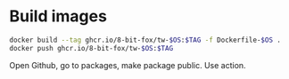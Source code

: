 # Build images

```sh
docker build --tag ghcr.io/8-bit-fox/tw-$OS:$TAG -f Dockerfile-$OS .
docker push ghcr.io/8-bit-fox/tw-$OS:$TAG
```
Open Github, go to packages, make package public. Use action.

